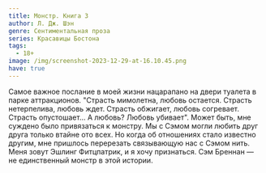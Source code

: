 ```yaml
---
title: Монстр. Книга 3
author: Л. Дж. Шэн
genre: Сентиментальная проза
series: Красавицы Бостона
tags:
  - 18+
image: /img/screenshot-2023-12-29-at-16.10.45.png
have: true
---
```

Самое важное послание в моей жизни нацарапано на двери туалета в парке аттракционов. "Страсть мимолетна, любовь остается. Страсть нетерпелива, любовь ждет. Страсть обжигает, любовь согревает. Страсть опустошает… А любовь? Любовь убивает". Может быть, мне суждено было привязаться к монстру. Мы с Сэмом могли любить друг друга только втайне ото всех. Но когда об отношениях стало известно другим, мне пришлось перерезать связывающую нас с Сэмом нить. Меня зовут Эшлинг Фитцпатрик, и я хочу признаться. Сэм Бреннан — не единственный монстр в этой истории.